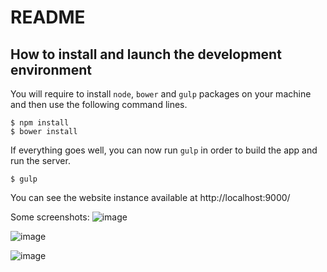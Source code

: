 # README

## How to install and launch the development environment

You will require to install `node`, `bower` and `gulp` packages on your machine and then use the following command lines.

```
$ npm install
$ bower install
```

If everything goes well, you can now run `gulp` in order to build the app and run the server.

```
$ gulp
```

You can see the website instance available at http://localhost:9000/

Some screenshots:
![image](https://cloud.githubusercontent.com/assets/745866/22195362/e079b9bc-e147-11e6-9e4b-de9f83da3dbe.png)

![image](https://cloud.githubusercontent.com/assets/745866/22195372/ef753158-e147-11e6-83c8-61a25222ac0d.png)

![image](https://cloud.githubusercontent.com/assets/745866/22195378/f99311a0-e147-11e6-86cb-5c5b396a3241.png)


